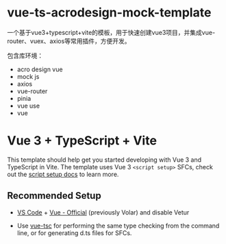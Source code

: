 # vue-ts-acrodesign-mock-template

一个基于vue3+typescript+vite的模板，用于快速创建vue3项目，并集成vue-router、vuex、axios等常用插件，方便开发。

包含库环境：
- acro design vue
- mock js
- axios
- vue-router
- pinia
- vue use
- vue

# Vue 3 + TypeScript + Vite

This template should help get you started developing with Vue 3 and TypeScript in Vite. The template uses Vue 3 `<script setup>` SFCs, check out the [script setup docs](https://v3.vuejs.org/api/sfc-script-setup.html#sfc-script-setup) to learn more.

## Recommended Setup

- [VS Code](https://code.visualstudio.com/) + [Vue - Official](https://marketplace.visualstudio.com/items?itemName=Vue.volar) (previously Volar) and disable Vetur

- Use [vue-tsc](https://github.com/vuejs/language-tools/tree/master/packages/tsc) for performing the same type checking from the command line, or for generating d.ts files for SFCs.
